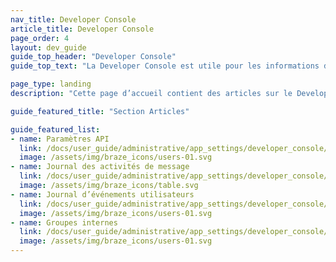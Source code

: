 ```yaml
---
nav_title: Developer Console
article_title: Developer Console
page_order: 4
layout: dev_guide
guide_top_header: "Developer Console"
guide_top_text: "La Developer Console est utile pour les informations d’identification importantes pour votre groupe d’apps et pour la résolution des problèmes. Il existe généralement quatre onglets dans cette section, qui peuvent apparaître en fonction de votre niveau d’accès ou d’autorisations : Paramètres API, Journal des activités des messages, Journal d’événements utilisateurs et Groupes internes."

page_type: landing
description: "Cette page d’accueil contient des articles sur le Developer Console. Ici, vous pouvez trouver des ressources sur les journaux des activités de message et des événements utilisateurs, ainsi que sur les paramètres API et les groupes internes."

guide_featured_title: "Section Articles"

guide_featured_list:
- name: Paramètres API
  link: /docs/user_guide/administrative/app_settings/developer_console/api_settings_tab/
  image: /assets/img/braze_icons/users-01.svg
- name: Journal des activités de message
  link: /docs/user_guide/administrative/app_settings/developer_console/message_activity_log_tab/
  image: /assets/img/braze_icons/table.svg
- name: Journal d’événements utilisateurs
  link: /docs/user_guide/administrative/app_settings/developer_console/event_user_log_tab/
  image: /assets/img/braze_icons/users-01.svg
- name: Groupes internes
  link: /docs/user_guide/administrative/app_settings/developer_console/internal_groups_tab/
  image: /assets/img/braze_icons/users-01.svg
---
```

